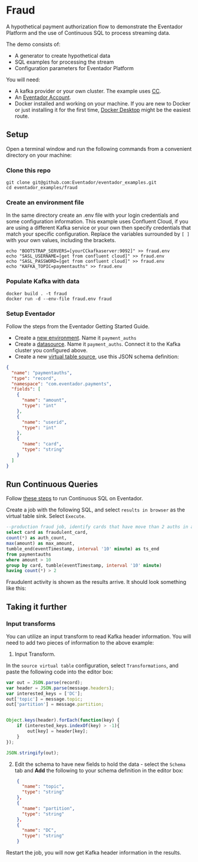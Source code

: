 # Fraud
A hypothetical payment authorization flow to demonstrate the Eventador Platform and the use of Continuous SQL to process streaming data.

The demo consists of:

- A generator to create hypothetical data
- SQL examples for processing the stream
- Configuration parameters for Eventador Platform

You will need:

- A kafka provider or your own cluster. The example uses [CC](https://confluent.cloud/login).
- An [Eventador Account](https://eventador.cloud/register).
- Docker installed and working on your machine. If you are new to Docker or just installing it for the first time, [Docker Desktop](https://www.docker.com/products/docker-desktop) might be the easiest route.

## Setup

Open a terminal window and run the following commands from a convenient directory on your machine:

### Clone this repo
```
git clone git@github.com:Eventador/eventador_examples.git
cd eventador_examples/fraud
```

### Create an environment file
In the same directory create an .env file with your login credentials and some configuration information. This example uses Confluent Cloud, if you are using a different Kafka service or your own then specify credentials that match your specific configuration. Replace the variables surrounded by `[ ]` with your own values, including the brackets.
```
echo "BOOTSTRAP_SERVERS=[yourCCkafkaserver:9092]" >> fraud.env
echo "SASL_USERNAME=[get from confluent cloud]" >> fraud.env
echo "SASL_PASSWORD=[get from confluent cloud]" >> fraud.env
echo "KAFKA_TOPIC=paymentauths" >> fraud.env
```

### Populate Kafka with data
```
docker build . -t fraud
docker run -d --env-file fraud.env fraud
```

### Setup Eventador
Follow the steps from the Eventador Getting Started Guide.

- Create a [new environment](https://docs.eventador.io/sqlstreambuilder/ssb_getting_started/#1-create-a-cloud-environment). Name it `payment_auths`
- Create a [datasource](https://docs.eventador.io/sqlstreambuilder/ssb_getting_started/#2-create-a-data-source). Name it `payment_auths`. Connect it to the Kafka cluster you configured above.
- Create a new [virtual table source](https://docs.eventador.io/sqlstreambuilder/ssb_getting_started/#3-create-virtual-table-as-a-source), use this JSON schema definition:

```json
{
  "name": "paymentauths",
  "type": "record",
  "namespace": "com.eventador.payments",
  "fields": [
    {
      "name": "amount",
      "type": "int"
    },
    {
      "name": "userid",
      "type": "int"
    },
    {
      "name": "card",
      "type": "string"
    }
  ]
}
```

## Run Continuous Queries

Follow [these steps](https://docs.eventador.io/sqlstreambuilder/ssb_getting_started/#5-running-sql) to run Continuous SQL on Eventador.

Create a job with the following SQL, and select `results in browser` as the virtual table sink. Select `Execute`.

```SQL
--production fraud job, identify cards that have move than 2 auths in a 10 minute window
select card as fraudulent_card,
count(*) as auth_count,
max(amount) as max_amount,
tumble_end(eventTimestamp, interval '10' minute) as ts_end
from paymentauths
where amount > 10
group by card, tumble(eventTimestamp, interval '10' minute)
having count(*) > 2
```

Fraudulent activity is shown as the results arrive. It should look something like this:




## Taking it further




### Input transforms

You can utilize an input transform to read Kafka header information. You will need to add two pieces of information to the above example:

1. Input Transform.

In the `source virtual table` configuration, select `Transformations`, and paste the following code into the editor box:
```javascript
var out = JSON.parse(record);
var header = JSON.parse(message.headers);
var interested_keys = ['DC'];
out['topic'] = message.topic;
out['partition'] = message.partition;


Object.keys(header).forEach(function(key) {
    if (interested_keys.indexOf(key) > -1){
        out[key] = header[key];
    }
});

JSON.stringify(out);
```

2. Edit the schema to have new fields to hold the data - select the `Schema` tab and **Add** the following to your schema definition in the editor box:

```JSON
    {
      "name": "topic",
      "type": "string"
    },
    {
      "name": "partition",
      "type": "string"
    },
    {
      "name": "DC",
      "type": "string"
    }
```

Restart the job, you will now get Kafka header information in the results.
